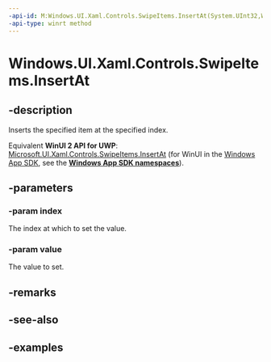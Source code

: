 ```yaml
---
-api-id: M:Windows.UI.Xaml.Controls.SwipeItems.InsertAt(System.UInt32,Windows.UI.Xaml.Controls.SwipeItem)
-api-type: winrt method
---
```


<!-- Method syntax.
public void SwipeItems.InsertAt(UInt32 index, SwipeItem value)
-->

# Windows.UI.Xaml.Controls.SwipeItems.InsertAt

## -description

Inserts the specified item at the specified index.

Equivalent **WinUI 2 API for UWP**: [Microsoft.UI.Xaml.Controls.SwipeItems.InsertAt](/windows/winui/api/microsoft.ui.xaml.controls.swipeitems.insertat) (for WinUI in the [Windows App SDK](/windows/apps/windows-app-sdk/), see the **[Windows App SDK namespaces](/windows/windows-app-sdk/api/winrt/)**).

## -parameters

### -param index

The index at which to set the value.

### -param value

The value to set.

## -remarks

## -see-also

## -examples

